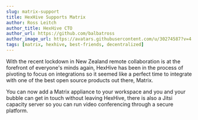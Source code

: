 ```yaml
---
slug: matrix-support
title: HexHive Supports Matrix
author: Ross Leitch
author_title: HexHive CTO
author_url: https://github.com/balbatross
author_image_url: https://avatars.githubusercontent.com/u/30274587?v=4
tags: [matrix, hexhive, best-friends, decentralized]
---
```


With the recent lockdown in New Zealand remote collaboration is at the forefront of everyone's minds again, HexHive has been in the process of pivoting to focus on integrations so it seemed like a perfect time to integrate with one of the best open source products out there, Matrix. 

You can now add a Matrix appliance to your workspace and you and your bubble can get in touch without leaving HexHive, there is also a Jitsi capacity server so you can run video conferencing through a secure platform.
